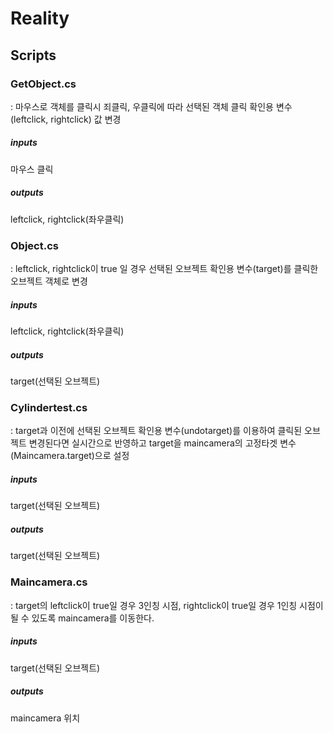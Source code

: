 # Reality

## Scripts

### GetObject.cs
: 마우스로 객체를 클릭시 죄클릭, 우클릭에 따라 선택된 객체 클릭 확인용 변수 (leftclick, rightclick) 값 변경
##### inputs
  마우스 클릭
##### outputs
  leftclick, rightclick(좌우클릭)

### Object.cs
: leftclick, rightclick이 true 일 경우 선택된 오브젝트 확인용 변수(target)를 클릭한 오브젝트 객체로 변경
##### inputs
  leftclick, rightclick(좌우클릭)
##### outputs
  target(선택된 오브젝트)

### Cylindertest.cs
: target과 이전에 선택된 오브젝트 확인용 변수(undotarget)를 이용하여 클릭된 오브젝트 변경된다면 실시간으로 반영하고 target을 maincamera의 고정타겟 변수(Maincamera.target)으로 설정
##### inputs
  target(선택된 오브젝트)
##### outputs
  target(선택된 오브젝트)
  
### Maincamera.cs
: target의 leftclick이 true일 경우 3인칭 시점, rightclick이 true일 경우 1인칭 시점이 될 수 있도록 maincamera를 이동한다.
##### inputs
  target(선택된 오브젝트)
##### outputs
  maincamera 위치
